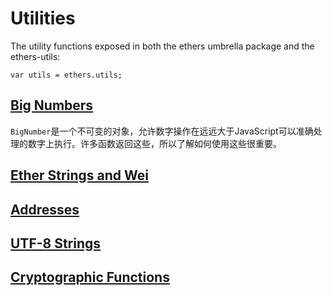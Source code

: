 # Utilities
The utility functions exposed in both the ethers umbrella package and the ethers-utils:
```
var utils = ethers.utils;
```
## [Big Numbers](https://docs.ethers.io/ethers.js/html/api-utils.html#big-numbers)
`BigNumber`是一个不可变的对象，允许数字操作在远远大于JavaScript可以准确处理的数字上执行。许多函数返回这些，所以了解如何使用这些很重要。
## [Ether Strings and Wei](https://docs.ethers.io/ethers.js/html/api-utils.html#ether-strings-and-wei)
## [Addresses](https://docs.ethers.io/ethers.js/html/api-utils.html#addresses)
## [UTF-8 Strings](https://docs.ethers.io/ethers.js/html/api-utils.html#utf-8-strings)
## [Cryptographic Functions](https://docs.ethers.io/ethers.js/html/api-utils.html#cryptographic-functions)